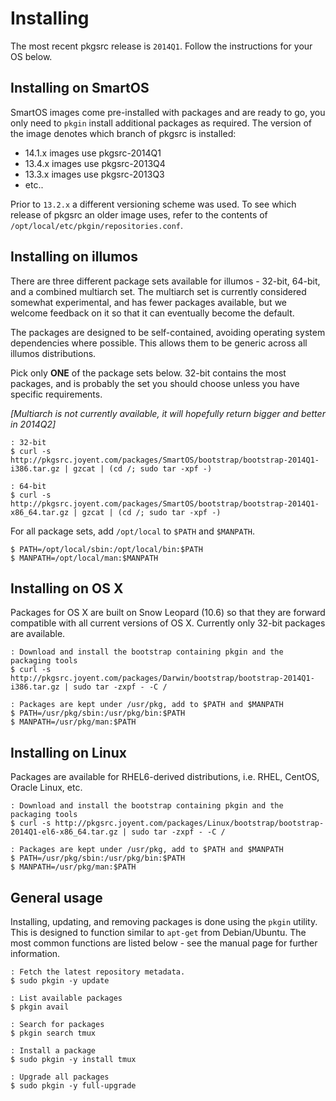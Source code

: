 # Installing

The most recent pkgsrc release is `2014Q1`.  Follow the instructions for your
OS below.

## Installing on SmartOS

SmartOS images come pre-installed with packages and are ready to go, you only
need to `pkgin` install additional packages as required.  The version of the
image denotes which branch of pkgsrc is installed:

 * 14.1.x images use pkgsrc-2014Q1
 * 13.4.x images use pkgsrc-2013Q4
 * 13.3.x images use pkgsrc-2013Q3
 * etc..

Prior to `13.2.x` a different versioning scheme was used.  To see which release
of pkgsrc an older image uses, refer to the contents of
`/opt/local/etc/pkgin/repositories.conf`.

## Installing on illumos

There are three different package sets available for illumos - 32-bit, 64-bit,
and a combined multiarch set.  The multiarch set is currently considered
somewhat experimental, and has fewer packages available, but we welcome
feedback on it so that it can eventually become the default.

The packages are designed to be self-contained, avoiding operating system
dependencies where possible.  This allows them to be generic across all illumos
distributions.

Pick only __ONE__ of the package sets below.  32-bit contains the most
packages, and is probably the set you should choose unless you have specific
requirements.

_[Multiarch is not currently available, it will hopefully return bigger and
 better in 2014Q2]_

```console
: 32-bit
$ curl -s http://pkgsrc.joyent.com/packages/SmartOS/bootstrap/bootstrap-2014Q1-i386.tar.gz | gzcat | (cd /; sudo tar -xpf -)

: 64-bit
$ curl -s http://pkgsrc.joyent.com/packages/SmartOS/bootstrap/bootstrap-2014Q1-x86_64.tar.gz | gzcat | (cd /; sudo tar -xpf -)
```

For all package sets, add `/opt/local` to `$PATH` and `$MANPATH`.

```console
$ PATH=/opt/local/sbin:/opt/local/bin:$PATH
$ MANPATH=/opt/local/man:$MANPATH
```

## Installing on OS X

Packages for OS X are built on Snow Leopard (10.6) so that they are forward
compatible with all current versions of OS X.  Currently only 32-bit packages
are available.

```console
: Download and install the bootstrap containing pkgin and the packaging tools
$ curl -s http://pkgsrc.joyent.com/packages/Darwin/bootstrap/bootstrap-2014Q1-i386.tar.gz | sudo tar -zxpf - -C /

: Packages are kept under /usr/pkg, add to $PATH and $MANPATH
$ PATH=/usr/pkg/sbin:/usr/pkg/bin:$PATH
$ MANPATH=/usr/pkg/man:$PATH
```

## Installing on Linux

Packages are available for RHEL6-derived distributions, i.e. RHEL, CentOS,
Oracle Linux, etc.

```console
: Download and install the bootstrap containing pkgin and the packaging tools
$ curl -s http://pkgsrc.joyent.com/packages/Linux/bootstrap/bootstrap-2014Q1-el6-x86_64.tar.gz | sudo tar -zxpf - -C /

: Packages are kept under /usr/pkg, add to $PATH and $MANPATH
$ PATH=/usr/pkg/sbin:/usr/pkg/bin:$PATH
$ MANPATH=/usr/pkg/man:$PATH
```

## General usage

Installing, updating, and removing packages is done using the `pkgin` utility.
This is designed to function similar to `apt-get` from Debian/Ubuntu.  The most
common functions are listed below - see the manual page for further
information.

```console
: Fetch the latest repository metadata.
$ sudo pkgin -y update

: List available packages
$ pkgin avail

: Search for packages
$ pkgin search tmux

: Install a package
$ sudo pkgin -y install tmux

: Upgrade all packages
$ sudo pkgin -y full-upgrade
```
